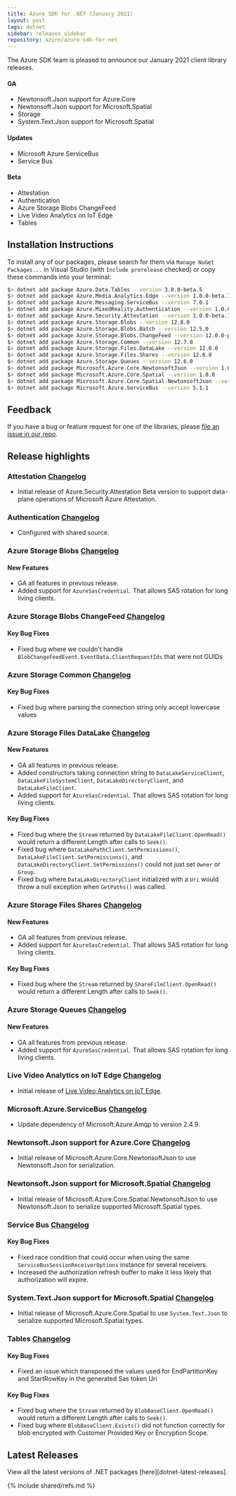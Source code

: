 ```yaml
---
title: Azure SDK for .NET (January 2021)
layout: post
tags: dotnet
sidebar: releases_sidebar
repository: azure/azure-sdk-for-net
---
```


The Azure SDK team is pleased to announce our January 2021 client library releases.

#### GA

- Newtonsoft.Json support for Azure.Core
- Newtonsoft.Json support for Microsoft.Spatial
- Storage
- System.Text.Json support for Microsoft.Spatial

#### Updates

- Microsoft Azure ServiceBus
- Service Bus

#### Beta

- Attestation
- Authentication
- Azure Storage Blobs ChangeFeed
- Live Video Analytics on IoT Edge
- Tables


## Installation Instructions

To install any of our packages, please search for them via `Manage NuGet Packages...` in Visual Studio (with `Include prerelease` checked) or copy these commands into your terminal:

```bash
$> dotnet add package Azure.Data.Tables --version 3.0.0-beta.5
$> dotnet add package Azure.Media.Analytics.Edge --version 1.0.0-beta.1
$> dotnet add package Azure.Messaging.ServiceBus --version 7.0.1
$> dotnet add package Azure.MixedReality.Authentication --version 1.0.0-preview.2
$> dotnet add package Azure.Security.Attestation --version 1.0.0-beta.1
$> dotnet add package Azure.Storage.Blobs --version 12.8.0
$> dotnet add package Azure.Storage.Blobs.Batch --version 12.5.0
$> dotnet add package Azure.Storage.Blobs.ChangeFeed --version 12.0.0-preview.8
$> dotnet add package Azure.Storage.Common --version 12.7.0
$> dotnet add package Azure.Storage.Files.DataLake --version 12.6.0
$> dotnet add package Azure.Storage.Files.Shares --version 12.6.0
$> dotnet add package Azure.Storage.Queues --version 12.6.0
$> dotnet add package Microsoft.Azure.Core.NewtonsoftJson --version 1.0.0
$> dotnet add package Microsoft.Azure.Core.Spatial --version 1.0.0
$> dotnet add package Microsoft.Azure.Core.Spatial.NewtonsoftJson --version 1.0.0
$> dotnet add package Microsoft.Azure.ServiceBus --version 5.1.1
```

## Feedback

If you have a bug or feature request for one of the libraries, please [file an issue in our repo](https://github.com/Azure/azure-sdk-for-net/issues/new/choose).

## Release highlights

### Attestation [Changelog](https://github.com/Azure/azure-sdk-for-net/blob/master/sdk/attestation/Azure.Security.Attestation/CHANGELOG.md)

- Initial release of Azure.Security.Attestation Beta version to support data-plane operations of Microsoft Azure Attestation.

### Authentication [Changelog](https://github.com/Azure/azure-sdk-for-net/blob/master/sdk/mixedreality/Azure.MixedReality.Authentication/CHANGELOG.md#100-preview2-2021-01-12)

- Configured with shared source.

### Azure Storage Blobs [Changelog](https://github.com/Azure/azure-sdk-for-net/blob/master/sdk/storage/Azure.Storage.Blobs/CHANGELOG.md)

#### New Features
- GA all features in previous release.
- Added support for `AzureSasCredential`. That allows SAS rotation for long living clients.

### Azure Storage Blobs ChangeFeed [Changelog](https://github.com/Azure/azure-sdk-for-net/blob/master/sdk/storage/Azure.Storage.Blobs.ChangeFeed/CHANGELOG.md)

#### Key Bug Fixes
- Fixed bug where we couldn't handle `BlobChangeFeedEvent.EventData.ClientRequestIds` that were not GUIDs

### Azure Storage Common [Changelog](https://github.com/Azure/azure-sdk-for-net/blob/master/sdk/storage/Azure.Storage.Common/CHANGELOG.md)

#### Key Bug Fixes
- Fixed bug where parsing the connection string only accept lowercase values

### Azure Storage Files DataLake [Changelog](https://github.com/Azure/azure-sdk-for-net/blob/master/sdk/storage/Azure.Storage.Files.DataLake/CHANGELOG.md)

#### New Features
- GA all features in previous release.
- Added constructors taking connection string to `DataLakeServiceClient`, `DataLakeFileSystemClient`, `DataLakeDirectoryClient`, and `DataLakeFileClient`.
- Added support for `AzureSasCredential`. That allows SAS rotation for long living clients.

#### Key Bug Fixes
- Fixed bug where the `Stream` returned by `DataLakeFileClient.OpenRead()` would return a different Length after calls to `Seek()`.
- Fixed bug where `DataLakePathClient.SetPermissions()`, `DataLakeFileClient.SetPermissions()`, and `DataLakeDirectoryClient.SetPermissions()` could not just set `Owner` or `Group`.
- Fixed bug where `DataLakeDirectoryClient` initialized with a `Uri` would throw a null exception when `GetPaths()` was called.

### Azure Storage Files Shares [Changelog](https://github.com/Azure/azure-sdk-for-net/blob/master/sdk/storage/Azure.Storage.Files.Shares/CHANGELOG.md)

#### New Features
- GA all features from previous release.
- Added support for `AzureSasCredential`. That allows SAS rotation for long living clients.

#### Key Bug Fixes
- Fixed bug where the `Stream` returned by `ShareFileClient.OpenRead()` would return a different Length after calls to `Seek()`.

### Azure Storage Queues [Changelog](https://github.com/Azure/azure-sdk-for-net/blob/master/sdk/storage/Azure.Storage.Queues/CHANGELOG.md)

#### New Features
- GA all features from previous release.
- Added support for `AzureSasCredential`. That allows SAS rotation for long living clients.


### Live Video Analytics on IoT Edge [Changelog](https://github.com/Azure/azure-sdk-for-net/blob/master/sdk/mediaservices/Azure.Media.Analytics.Edge/CHANGELOG.md#100-beta1-2020-12-11)

- Initial release of [Live Video Analytics on IoT Edge](https://docs.microsoft.com/azure/media-services/live-video-analytics-edge/overview).

### Microsoft.Azure.ServiceBus [Changelog](https://github.com/Azure/azure-sdk-for-net/blob/master/sdk/servicebus/Microsoft.Azure.ServiceBus/CHANGELOG.md#511-2021-01-12)

- Update dependency of Microsoft.Azure.Amqp to version 2.4.9.

### Newtonsoft.Json support for Azure.Core [Changelog](https://github.com/Azure/azure-sdk-for-net/blob/Microsoft.Azure.Core.NewtonsoftJson_1.0.0/sdk/core/Microsoft.Azure.Core.NewtonsoftJson/CHANGELOG.md)

- Initial release of Microsoft.Azure.Core.NewtonsoftJson to use Newtonsoft.Json for serialization.

### Newtonsoft.Json support for Microsoft.Spatial [Changelog](https://github.com/Azure/azure-sdk-for-net/blob/Microsoft.Azure.Core.Spatial.NewtonsoftJson_1.0.0/sdk/core/Microsoft.Azure.Core.Spatial.NewtonsoftJson/CHANGELOG.md)

- Initial release of Microsoft.Azure.Core.Spatial.NewtonsoftJson to use Newtonsoft.Json to serialize supported Microsoft.Spatial types.

### Service Bus [Changelog](https://github.com/Azure/azure-sdk-for-net/blob/master/sdk/servicebus/Azure.Messaging.ServiceBus/CHANGELOG.md#701-2021-01-12)

#### Key Bug Fixes
- Fixed race condition that could occur when using the same `ServiceBusSessionReceiverOptions` instance 
for several receivers.
- Increased the authorization refresh buffer to make it less likely that authorization will expire.

### System.Text.Json support for Microsoft.Spatial [Changelog](https://github.com/Azure/azure-sdk-for-net/blob/Microsoft.Azure.Core.Spatial_1.0.0/sdk/core/Microsoft.Azure.Core.Spatial/CHANGELOG.md)

- Initial release of Microsoft.Azure.Core.Spatial to use `System.Text.Json` to serialize supported Microsoft.Spatial types.

### Tables [Changelog](https://github.com/Azure/azure-sdk-for-net/blob/master/sdk/tables/Azure.Data.Tables/CHANGELOG.md#300-beta5-2021-01-12)

#### Key Bug Fixes
- Fixed an issue which transposed the values used for EndPartitionKey and StartRowKey in the generated Sas token Uri

#### Key Bug Fixes
- Fixed bug where the `Stream` returned by `BlobBaseClient.OpenRead()` would return a different Length after calls to `Seek()`.
- Fixed bug where `BlobBaseClient.Exists()` did not function correctly for blob encrypted with Customer Provided Key or Encryption Scope.

## Latest Releases

View all the latest versions of .NET packages [here][dotnet-latest-releases].

{% include shared/refs.md %}
